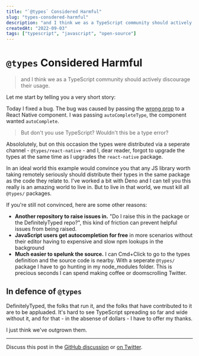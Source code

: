 ```yaml
---
title: "`@types` Considered Harmful"
slug: "types-consdered-harmful"
description: "and I think we as a TypeScript community should actively discourage their usage."
createdAt: "2022-09-03"
tags: ["typescript", "javascript", "open-source"]
---
```


# `@types` Considered Harmful

> and I think we as a TypeScript community should actively discourage their usage.

Let me start by telling you a very short story:

Today I fixed a bug. The bug was caused by passing the [wrong prop](https://github.com/facebook/react-native/commit/18132c159773c6cedb2f74c7cf92a10987ea03d7) to a React Native component. I was passing `autoCompleteType`, the component wanted `autoComplete`.

> But don't you use TypeScript? Wouldn't this be a type error?

Absololutely, but on this occasion the types were distributed via a seperate channel - `@types/react-native` - and I, dear reader, forgot to upgrade the types at the same time as I upgrades the `react-native` package.

In an ideal world this example would convince you that any JS library worth taking remotely seriously should distribute their types in the same package as the code they relate to. I've worked a bit with Deno and I can tell you this really is an amazing world to live in. But to live in that world, we must kill all `@types/` packages.

If you're still not convinced, here are some other reasons:

- **Another repository to raise issues in.** "Do I raise this in the package or the DefinitelyTyped repo?", this kind of friction can prevent helpful issues from being raised.
- **JavaScript users get autocompletion for free** in more scenarios without their editor having to expensive and slow npm lookups in the background
- **Much easier to spelunk the source.** I can Cmd+Click to go to the types definition and the source code is nearby. With a seperate `@types/` package I have to go hunting in my node_modules folder. This is precious seconds I can spend making coffee or doomscrolling Twitter.

## In defence of `@types`

DefinitelyTyped, the folks that run it, and the folks that have contributed to it are to be appluaded. It's hard to see TypeScript spreading so far and wide without it, and for that - in the absense of dollars - I have to offer my thanks.

I just think we've outgrown them.

---

Discuss this post in the [GitHub discussion](https://github.com/tom-sherman/blog/discussions/10) or [on Twitter](https://twitter.com/tomus_sherman/status/1545436204119822336).
